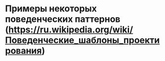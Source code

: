 # Примеры некоторых поведенческих паттернов (https://ru.wikipedia.org/wiki/Поведенческие_шаблоны_проектирования)
